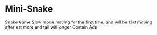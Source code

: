 # Mini-Snake
Snake Game
Slow mode moving for the first time, and will be fast moving after eat more and tail will longer
Contain Ads
